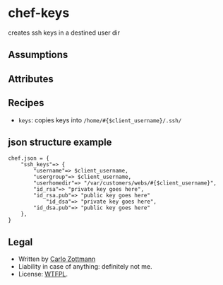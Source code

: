 # chef-keys

creates ssh keys in a destined user dir

## Assumptions

## Attributes


## Recipes

* `keys`: copies keys into `/home/#{$client_username}/.ssh/`


## json structure example

	chef.json = {
		"ssh_keys"=> {
			"username"=> $client_username,
			"usergroup"=> $client_username,
			"userhomedir"=> "/var/customers/webs/#{$client_username}",
			"id_rsa"=> "private key goes here",
			"id_rsa.pub"=> "public key goes here"
				"id_dsa"=> "private key goes here",
			"id_dsa.pub"=> "public key goes here"
		},
	}

## Legal

* Written by [Carlo Zottmann](http://github.com/carlo/)
* Liability in case of anything: definitely not me.
* License: [WTFPL](http://en.wikipedia.org/wiki/WTFPL).
